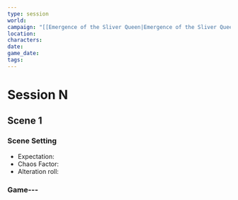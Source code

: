```yaml
---
type: session
world: 
campaign: "[[Emergence of the Sliver Queen|Emergence of the Sliver Queen]]"
location: 
characters: 
date: 
game_date: 
tags:
---
```

# Session N

## Scene 1

### Scene Setting

- Expectation:
- Chaos Factor:
- Alteration roll:

### Game---
